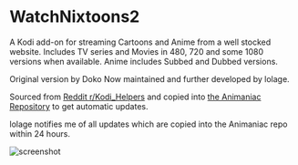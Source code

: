 # WatchNixtoons2

A Kodi add-on for streaming Cartoons and Anime from a well stocked website.
Includes TV series and Movies in 480, 720 and some 1080 versions when available.
Anime includes Subbed and Dubbed versions.
   
Original version by Doko
Now maintained and further developed by lolage.

Sourced from [Reddit r/Kodi_Helpers](https://www.reddit.com/r/Kodi_Helpers/comments/14ay42b/release_watchnixtoons2/) and copied into [the Animaniac Repository](https://oldmanjax.github.io/) to get automatic updates.  

lolage notifies me of all updates which are copied into the Animaniac repo within 24 hours.

![screenshot](https://oldmanjax.github.io/screenshot.jpg)  
